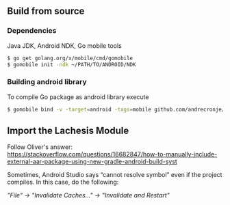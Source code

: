 ## Build from source

### Dependencies
Java JDK, Android NDK, Go mobile tools

```bash
$ go get golang.org/x/mobile/cmd/gomobile
$ gomobile init -ndk ~/PATH/TO/ANDROID/NDK
```

### Building android library
To compile Go package as android library execute
```bash
$ gomobile bind -v -target=android -tags=mobile github.com/andrecronje/lachesis/mobile
```

## Import the Lachesis Module

Follow Oliver's answer:   
https://stackoverflow.com/questions/16682847/how-to-manually-include-external-aar-package-using-new-gradle-android-build-syst

Sometimes, Android Studio says “cannot resolve symbol” even if the project 
compiles. In this case, do the following:

*"File" -> "Invalidate Caches..." -> "Invalidate and Restart"*
